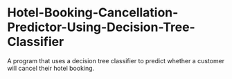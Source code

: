 # Hotel-Booking-Cancellation-Predictor-Using-Decision-Tree-Classifier
A program that uses a decision tree classifier to predict whether a customer will cancel their hotel booking. 
